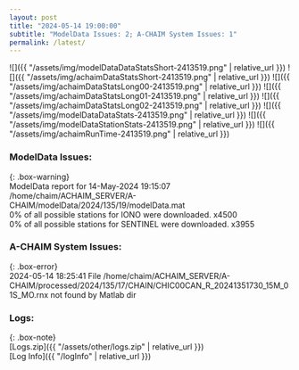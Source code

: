 ```yaml
---
layout: post
title: "2024-05-14 19:00:00"
subtitle: "ModelData Issues: 2; A-CHAIM System Issues: 1"
permalink: /latest/
---
```


![]({{ "/assets/img/modelDataDataStatsShort-2413519.png" | relative_url }})
![]({{ "/assets/img/achaimDataStatsShort-2413519.png" | relative_url }})
![]({{ "/assets/img/achaimDataStatsLong00-2413519.png" | relative_url }})
![]({{ "/assets/img/achaimDataStatsLong01-2413519.png" | relative_url }})
![]({{ "/assets/img/achaimDataStatsLong02-2413519.png" | relative_url }})
![]({{ "/assets/img/modelDataDataStats-2413519.png" | relative_url }})
![]({{ "/assets/img/modelDataStationStats-2413519.png" | relative_url }})
![]({{ "/assets/img/achaimRunTime-2413519.png" | relative_url }})


### ModelData Issues:  
  
{: .box-warning}  
 ModelData report for 14-May-2024 19:15:07   
 /home/chaim/ACHAIM_SERVER/A-CHAIM/modelData/2024/135/19/modelData.mat   
 0% of all possible stations for IONO were downloaded. x4500   
 0% of all possible stations for SENTINEL were downloaded. x3955   
  
### A-CHAIM System Issues:  
  
{: .box-error}  
2024-05-14 18:25:41 File /home/chaim/ACHAIM_SERVER/A-CHAIM/processed/2024/135/17/CHAIN/CHIC00CAN_R_20241351730_15M_01S_MO.rnx not found by Matlab dir  

### Logs:  
  
{: .box-note}  
[Logs.zip]({{ "/assets/other/logs.zip" | relative_url }})  
[Log Info]({{ "/logInfo" | relative_url }})  

